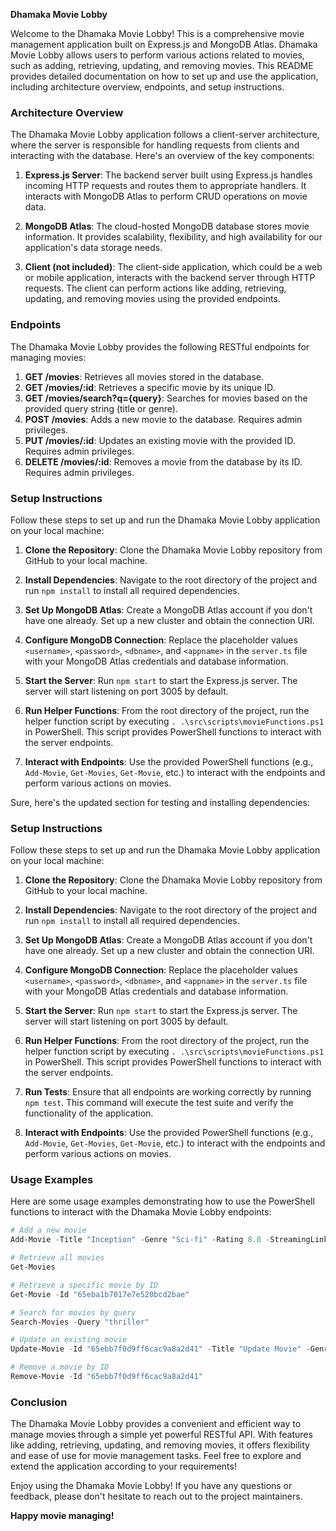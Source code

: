 **Dhamaka Movie Lobby**

Welcome to the Dhamaka Movie Lobby! This is a comprehensive movie management application built on Express.js and MongoDB Atlas. Dhamaka Movie Lobby allows users to perform various actions related to movies, such as adding, retrieving, updating, and removing movies. This README provides detailed documentation on how to set up and use the application, including architecture overview, endpoints, and setup instructions.

### Architecture Overview

The Dhamaka Movie Lobby application follows a client-server architecture, where the server is responsible for handling requests from clients and interacting with the database. Here's an overview of the key components:

1. **Express.js Server**: The backend server built using Express.js handles incoming HTTP requests and routes them to appropriate handlers. It interacts with MongoDB Atlas to perform CRUD operations on movie data.

2. **MongoDB Atlas**: The cloud-hosted MongoDB database stores movie information. It provides scalability, flexibility, and high availability for our application's data storage needs.

3. **Client (not included)**: The client-side application, which could be a web or mobile application, interacts with the backend server through HTTP requests. The client can perform actions like adding, retrieving, updating, and removing movies using the provided endpoints.

### Endpoints

The Dhamaka Movie Lobby provides the following RESTful endpoints for managing movies:

1. **GET /movies**: Retrieves all movies stored in the database.
2. **GET /movies/:id**: Retrieves a specific movie by its unique ID.
3. **GET /movies/search?q={query}**: Searches for movies based on the provided query string (title or genre).
4. **POST /movies**: Adds a new movie to the database. Requires admin privileges.
5. **PUT /movies/:id**: Updates an existing movie with the provided ID. Requires admin privileges.
6. **DELETE /movies/:id**: Removes a movie from the database by its ID. Requires admin privileges.

### Setup Instructions

Follow these steps to set up and run the Dhamaka Movie Lobby application on your local machine:

1. **Clone the Repository**: Clone the Dhamaka Movie Lobby repository from GitHub to your local machine.

2. **Install Dependencies**: Navigate to the root directory of the project and run `npm install` to install all required dependencies.

3. **Set Up MongoDB Atlas**: Create a MongoDB Atlas account if you don't have one already. Set up a new cluster and obtain the connection URI.

4. **Configure MongoDB Connection**: Replace the placeholder values `<username>`, `<password>`, `<dbname>`, and `<appname>` in the `server.ts` file with your MongoDB Atlas credentials and database information.

5. **Start the Server**: Run `npm start` to start the Express.js server. The server will start listening on port 3005 by default.

6. **Run Helper Functions**: From the root directory of the project, run the helper function script by executing `. .\src\scripts\movieFunctions.ps1` in PowerShell. This script provides PowerShell functions to interact with the server endpoints.

7. **Interact with Endpoints**: Use the provided PowerShell functions (e.g., `Add-Movie`, `Get-Movies`, `Get-Movie`, etc.) to interact with the endpoints and perform various actions on movies.

Sure, here's the updated section for testing and installing dependencies:

### Setup Instructions

Follow these steps to set up and run the Dhamaka Movie Lobby application on your local machine:

1. **Clone the Repository**: Clone the Dhamaka Movie Lobby repository from GitHub to your local machine.

2. **Install Dependencies**: Navigate to the root directory of the project and run `npm install` to install all required dependencies.

3. **Set Up MongoDB Atlas**: Create a MongoDB Atlas account if you don't have one already. Set up a new cluster and obtain the connection URI.

4. **Configure MongoDB Connection**: Replace the placeholder values `<username>`, `<password>`, `<dbname>`, and `<appname>` in the `server.ts` file with your MongoDB Atlas credentials and database information.

5. **Start the Server**: Run `npm start` to start the Express.js server. The server will start listening on port 3005 by default.

6. **Run Helper Functions**: From the root directory of the project, run the helper function script by executing `. .\src\scripts\movieFunctions.ps1` in PowerShell. This script provides PowerShell functions to interact with the server endpoints.

7. **Run Tests**: Ensure that all endpoints are working correctly by running `npm test`. This command will execute the test suite and verify the functionality of the application.

8. **Interact with Endpoints**: Use the provided PowerShell functions (e.g., `Add-Movie`, `Get-Movies`, `Get-Movie`, etc.) to interact with the endpoints and perform various actions on movies.

### Usage Examples

Here are some usage examples demonstrating how to use the PowerShell functions to interact with the Dhamaka Movie Lobby endpoints:

```powershell
# Add a new movie
Add-Movie -Title "Inception" -Genre "Sci-fi" -Rating 8.0 -StreamingLink "https://youtu.be/zSWdZVtXT7E?si=X4s_hU4_Bfhvewvo"

# Retrieve all movies
Get-Movies

# Retrieve a specific movie by ID
Get-Movie -Id "65eba1b7017e7e520bcd2bae"

# Search for movies by query
Search-Movies -Query "thriller"

# Update an existing movie
Update-Movie -Id "65ebb7f0d9ff6cac9a8a2d41" -Title "Update Movie" -Genre "Updated" -Rating 1.0 -StreamingLink "https://youtu.be/zSWdZVtXT7E?si=X4s_hU4_Bfhvewvo"

# Remove a movie by ID
Remove-Movie -Id "65ebb7f0d9ff6cac9a8a2d41"
```

### Conclusion

The Dhamaka Movie Lobby provides a convenient and efficient way to manage movies through a simple yet powerful RESTful API. With features like adding, retrieving, updating, and removing movies, it offers flexibility and ease of use for movie management tasks. Feel free to explore and extend the application according to your requirements!

Enjoy using the Dhamaka Movie Lobby! If you have any questions or feedback, please don't hesitate to reach out to the project maintainers.

**Happy movie managing!**